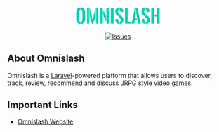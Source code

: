 <p align="center">
    <img src="public/images/logo.svg" width="200" alt="Omnislash logo" />
</p>
<p align="center">
  <a href="https://github.com/omnislash-jrpg/core/issues"><img src="https://img.shields.io/github/issues/omnislash-jrpg/core.svg?sanitize=true" alt="Issues"></a>
</p>

## About Omnislash

Omnislash is a [Laravel](https://laravel.com)-powered platform that allows users to discover, track, review, recommend and discuss JRPG style video games.

## Important Links

- [Omnislash Website](https://omnislash.co)